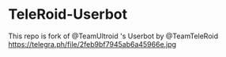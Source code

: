 # TeleRoid-Userbot
This repo is fork of @TeamUltroid 's Userbot by @TeamTeleRoid
https://telegra.ph/file/2feb9bf7945ab6a45966e.jpg
